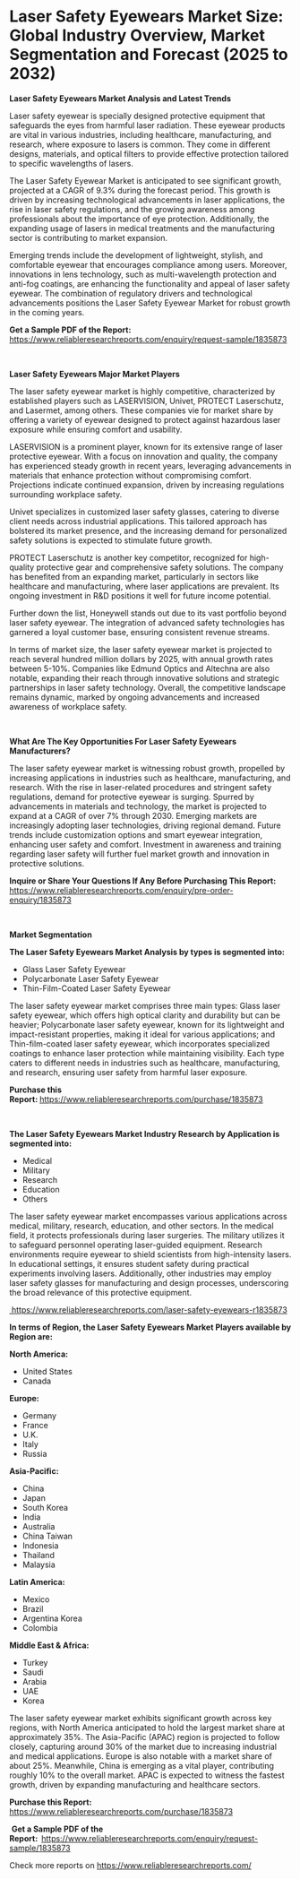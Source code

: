 <p><h1>Laser Safety Eyewears Market Size: Global Industry Overview, Market Segmentation and Forecast (2025 to 2032)</h1></p><p><strong>Laser Safety Eyewears Market Analysis and Latest Trends</strong></p>
<p><p>Laser safety eyewear is specially designed protective equipment that safeguards the eyes from harmful laser radiation. These eyewear products are vital in various industries, including healthcare, manufacturing, and research, where exposure to lasers is common. They come in different designs, materials, and optical filters to provide effective protection tailored to specific wavelengths of lasers.</p><p>The Laser Safety Eyewear Market is anticipated to see significant growth, projected at a CAGR of 9.3% during the forecast period. This growth is driven by increasing technological advancements in laser applications, the rise in laser safety regulations, and the growing awareness among professionals about the importance of eye protection. Additionally, the expanding usage of lasers in medical treatments and the manufacturing sector is contributing to market expansion.</p><p>Emerging trends include the development of lightweight, stylish, and comfortable eyewear that encourages compliance among users. Moreover, innovations in lens technology, such as multi-wavelength protection and anti-fog coatings, are enhancing the functionality and appeal of laser safety eyewear. The combination of regulatory drivers and technological advancements positions the Laser Safety Eyewear Market for robust growth in the coming years.</p></p>
<p><strong>Get a Sample PDF of the Report:&nbsp;</strong> <a href="https://www.reliableresearchreports.com/enquiry/request-sample/1835873?utm_campaign=2665&utm_medium=2&utm_source=Github&utm_content=ia&utm_term=26032025&utm_id=laser-safety-eyewears">https://www.reliableresearchreports.com/enquiry/request-sample/1835873</a></p>
<p>&nbsp;</p>
<p><strong>Laser Safety Eyewears Major Market Players</strong></p>
<p><p>The laser safety eyewear market is highly competitive, characterized by established players such as LASERVISION, Univet, PROTECT Laserschutz, and Lasermet, among others. These companies vie for market share by offering a variety of eyewear designed to protect against hazardous laser exposure while ensuring comfort and usability.</p><p>LASERVISION is a prominent player, known for its extensive range of laser protective eyewear. With a focus on innovation and quality, the company has experienced steady growth in recent years, leveraging advancements in materials that enhance protection without compromising comfort. Projections indicate continued expansion, driven by increasing regulations surrounding workplace safety.</p><p>Univet specializes in customized laser safety glasses, catering to diverse client needs across industrial applications. This tailored approach has bolstered its market presence, and the increasing demand for personalized safety solutions is expected to stimulate future growth.</p><p>PROTECT Laserschutz is another key competitor, recognized for high-quality protective gear and comprehensive safety solutions. The company has benefited from an expanding market, particularly in sectors like healthcare and manufacturing, where laser applications are prevalent. Its ongoing investment in R&D positions it well for future income potential.</p><p>Further down the list, Honeywell stands out due to its vast portfolio beyond laser safety eyewear. The integration of advanced safety technologies has garnered a loyal customer base, ensuring consistent revenue streams.</p><p>In terms of market size, the laser safety eyewear market is projected to reach several hundred million dollars by 2025, with annual growth rates between 5-10%. Companies like Edmund Optics and Altechna are also notable, expanding their reach through innovative solutions and strategic partnerships in laser safety technology. Overall, the competitive landscape remains dynamic, marked by ongoing advancements and increased awareness of workplace safety.</p></p>
<p>&nbsp;</p>
<p><strong>What Are The Key Opportunities For Laser Safety Eyewears Manufacturers?</strong></p>
<p><p>The laser safety eyewear market is witnessing robust growth, propelled by increasing applications in industries such as healthcare, manufacturing, and research. With the rise in laser-related procedures and stringent safety regulations, demand for protective eyewear is surging. Spurred by advancements in materials and technology, the market is projected to expand at a CAGR of over 7% through 2030. Emerging markets are increasingly adopting laser technologies, driving regional demand. Future trends include customization options and smart eyewear integration, enhancing user safety and comfort. Investment in awareness and training regarding laser safety will further fuel market growth and innovation in protective solutions.</p></p>
<p><strong>Inquire or Share Your Questions If Any Before Purchasing This Report:</strong> <a href="https://www.reliableresearchreports.com/enquiry/pre-order-enquiry/1835873?utm_campaign=2665&utm_medium=2&utm_source=Github&utm_content=ia&utm_term=26032025&utm_id=laser-safety-eyewears">https://www.reliableresearchreports.com/enquiry/pre-order-enquiry/1835873</a></p>
<p>&nbsp;</p>
<p><strong>Market Segmentation</strong></p>
<p><strong>The Laser Safety Eyewears Market Analysis by types is segmented into:</strong></p>
<p><ul><li>Glass Laser Safety Eyewear</li><li>Polycarbonate Laser Safety Eyewear</li><li>Thin-Film-Coated Laser Safety Eyewear</li></ul></p>
<p><p>The laser safety eyewear market comprises three main types: Glass laser safety eyewear, which offers high optical clarity and durability but can be heavier; Polycarbonate laser safety eyewear, known for its lightweight and impact-resistant properties, making it ideal for various applications; and Thin-film-coated laser safety eyewear, which incorporates specialized coatings to enhance laser protection while maintaining visibility. Each type caters to different needs in industries such as healthcare, manufacturing, and research, ensuring user safety from harmful laser exposure.</p></p>
<p><strong>Purchase this Report:&nbsp;</strong><a href="https://www.reliableresearchreports.com/purchase/1835873?utm_campaign=2665&utm_medium=2&utm_source=Github&utm_content=ia&utm_term=26032025&utm_id=laser-safety-eyewears">https://www.reliableresearchreports.com/purchase/1835873</a></p>
<p>&nbsp;</p>
<p><strong>The Laser Safety Eyewears Market Industry Research by Application is segmented into:</strong></p>
<p><ul><li>Medical</li><li>Military</li><li>Research</li><li>Education</li><li>Others</li></ul></p>
<p><p>The laser safety eyewear market encompasses various applications across medical, military, research, education, and other sectors. In the medical field, it protects professionals during laser surgeries. The military utilizes it to safeguard personnel operating laser-guided equipment. Research environments require eyewear to shield scientists from high-intensity lasers. In educational settings, it ensures student safety during practical experiments involving lasers. Additionally, other industries may employ laser safety glasses for manufacturing and design processes, underscoring the broad relevance of this protective equipment.</p></p>
<p><a href="https://www.reliableresearchreports.com/laser-safety-eyewears-r1835873?utm_campaign=2665&utm_medium=2&utm_source=Github&utm_content=ia&utm_term=26032025&utm_id=laser-safety-eyewears">&nbsp;https://www.reliableresearchreports.com/laser-safety-eyewears-r1835873</a></p>
<p><strong>In terms of Region, the Laser Safety Eyewears Market Players available by Region are:</strong></p>
<p>
    <p> <strong> North America: </strong>
        <ul>
            <li>United States</li>
            <li>Canada</li>
        </ul>
        </p> 
    <p> <strong> Europe: </strong>
        <ul>
            <li>Germany</li>
            <li>France</li>
            <li>U.K.</li>
            <li>Italy</li>
            <li>Russia</li>
        </ul>
        </p> 
    <p> <strong> Asia-Pacific: </strong>
        <ul>
            <li>China</li>
            <li>Japan</li>
            <li>South Korea</li>
            <li>India</li>
            <li>Australia</li>
            <li>China Taiwan</li>
            <li>Indonesia</li>
            <li>Thailand</li>
            <li>Malaysia</li>
        </ul>
        </p> 
    <p> <strong> Latin America: </strong>
        <ul>
            <li>Mexico</li>
            <li>Brazil</li>
            <li>Argentina Korea</li>
            <li>Colombia</li>
        </ul>
        </p> 
    <p> <strong> Middle East & Africa: </strong>
        <ul>
            <li>Turkey</li>
            <li>Saudi</li>
            <li>Arabia</li>
            <li>UAE</li>
            <li>Korea</li>
        </ul>
    </p>
    </p>
<p><p>The laser safety eyewear market exhibits significant growth across key regions, with North America anticipated to hold the largest market share at approximately 35%. The Asia-Pacific (APAC) region is projected to follow closely, capturing around 30% of the market due to increasing industrial and medical applications. Europe is also notable with a market share of about 25%. Meanwhile, China is emerging as a vital player, contributing roughly 10% to the overall market. APAC is expected to witness the fastest growth, driven by expanding manufacturing and healthcare sectors.</p></p>
<p><strong>Purchase this Report: </strong><a href="https://www.reliableresearchreports.com/purchase/1835873?utm_campaign=2665&utm_medium=2&utm_source=Github&utm_content=ia&utm_term=26032025&utm_id=laser-safety-eyewears">https://www.reliableresearchreports.com/purchase/1835873</a></p>
<p>&nbsp;<strong>Get a Sample PDF of the Report:&nbsp;&nbsp;</strong><a href="https://www.reliableresearchreports.com/enquiry/request-sample/1835873?utm_campaign=2665&utm_medium=2&utm_source=Github&utm_content=ia&utm_term=26032025&utm_id=laser-safety-eyewears">https://www.reliableresearchreports.com/enquiry/request-sample/1835873</a></p>
<p><strong></strong></p>
<p>Check more reports on <a href="https://www.reliableresearchreports.com/?utm_campaign=2665&utm_medium=2&utm_source=Github&utm_content=ia&utm_term=26032025&utm_id=laser-safety-eyewears">https://www.reliableresearchreports.com/</a></p>